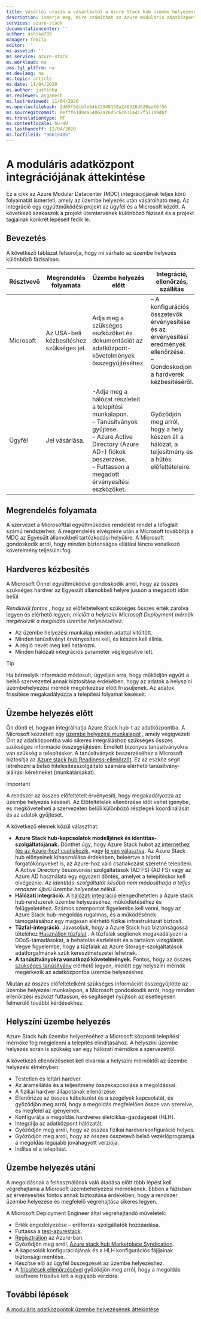 ```yaml
---
title: Vásárlói utazás a vásárlástól a Azure Stack hub üzembe helyezése után | Microsoft Docs
description: Ismerje meg, mire számíthat az Azure moduláris adatközpont (MDC) sikeres helyszíni üzembe helyezésének megtervezése az üzembe helyezés után.
services: azure-stack
documentationcenter: ''
author: ashika789
manager: femila
editor: ''
ms.assetid: ''
ms.service: azure-stack
ms.workload: na
pms.tgt_pltfrm: na
ms.devlang: na
ms.topic: article
ms.date: 11/04/2020
ms.author: justinha
ms.reviewer: asganesh
ms.lastreviewed: 11/04/2020
ms.openlocfilehash: 2d65f96cb7e64b22949150a246326d620ea66f56
ms.sourcegitcommit: 0efffe1d04a54062a26d5c6ce31a417f511b9dbf
ms.translationtype: MT
ms.contentlocale: hu-HU
ms.lasthandoff: 12/04/2020
ms.locfileid: "96615485"
---
```

# <a name="modular-datacenter-integration-overview"></a>A moduláris adatközpont integrációjának áttekintése

Ez a cikk az Azure Modular Datacenter (MDC) integrációjának teljes körű folyamatát ismerteti, amely az üzembe helyezés után vásárolható meg. Az integráció egy együttműködési projekt az ügyfél és a Microsoft között. A következő szakaszok a projekt ütemtervének különböző fázisait és a projekt tagjainak konkrét lépéseit fedik le.

## <a name="introduction"></a>Bevezetés

A következő táblázat felsorolja, hogy mi várható az üzembe helyezés különböző fázisaiban.

| Résztvevő |Megrendelés folyamata |Üzembe helyezés előtt |Integráció, ellenőrzés, szállítás |Helyszíni üzembe helyezés |Üzembe helyezés utáni |
|---|---------------|---------------|-----------------------------------|--------------------|----------------|
|Microsoft  | Az USA-beli kézbesítéshez szükséges jel.    |Adja meg a szükséges eszközöket és dokumentációt az adatközpont-követelmények összegyűjtéséhez. |– A konfigurációs összetevők érvényesítése és az érvényesítési eredmények ellenőrzése.<br>– Gondoskodjon a hardverek kézbesítéséről.    |-Rack és stack.<br>– Hálózati integráció.<br>– Azure Stack hub üzembe helyezése.<br>-Kikapcsolás az ügyfélnek.    |Regisztráció és Azure Stack hub Marketplace Syndication.|
|Ügyfél   |Jel vásárlása.   |-Adja meg a hálózat részleteit a telepítési munkalapon.<br>– Tanúsítványok gyűjtése.<br>– Azure Active Directory (Azure AD-) fiókok beszerzése.<br>– Futtasson a megadott érvényesítési eszközöket.   |Győződjön meg arról, hogy a hely készen áll a hálózat, a teljesítmény és a hűtés előfeltételeire.   |-Készüljön fel az üzembe helyezési konfigurációs összetevőkre.<br>– Győződjön meg arról, hogy az ügyfél hálózati mérnöke elérhető.   |     |


## <a name="order-process"></a>Megrendelés folyamata

A szervezet a Microsofttal együttműködve rendelést rendel a lefoglalt számú rendszerhez. A megrendelés elvégzése után a Microsoft továbbítja a MDC az Egyesült államokbeli tartózkodási helyükre. A Microsoft gondoskodik arról, hogy minden biztonságos ellátási láncra vonatkozó követelmény teljesülni fog.

## <a name="hardware-delivery"></a>Hardveres kézbesítés

A Microsoft Önnel együttműködve gondoskodik arról, hogy az összes szükséges hardver az Egyesült államokbeli helyre jusson a megadott időn belül.

*Rendkívül fontos* , hogy az előfeltételként szükséges összes érték zárolva legyen és elérhető legyen, *mielőtt a helyszíni Microsoft Deployment mérnök megérkezik a megoldás üzembe helyezéséhez.*

- Az üzembe helyezési munkalap minden adattal kitöltött.
- Minden tanúsítványt érvényesíteni kell, és készen kell állnia.
- A régió nevét meg kell határozni.
- Minden hálózati integrációs paraméter véglegesítve lett.

>[!Tip]
>Ha bármelyik információ módosult, ügyeljen arra, hogy működjön együtt a belső szervezettel annak biztosítása érdekében, hogy az adatok a helyszíni üzembehelyezési mérnök megérkezése előtt frissüljenek. Az adatok frissítése megakadályozza a telepítési folyamat késéseit.

## <a name="predeployment"></a>Üzembe helyezés előtt

Ön dönti el, hogyan integrálhatja Azure Stack hub-t az adatközpontba. A Microsoft közzétett egy [üzembe helyezési munkalapot](../operator/azure-stack-deployment-worksheet.md) , amely végigvezeti Önt az adatközpontba való sikeres integráláshoz szükséges összes szükséges információ összegyűjtésén. Emellett bizonyos tanúsítványokra van szükség a telepítéskor. A tanúsítványok beszerzéséhez a Microsoft biztosítja az [Azure stack hub Readiness-ellenőrzőt](../operator/azure-stack-validation-report.md). Ez az eszköz segít létrehozni a belső hitelesítésszolgáltató számára elérhető tanúsítvány-aláírási kérelmeket (munkatársakat).

>[!Important]
>A rendszer az összes előfeltételt érvényesíti, hogy megakadályozza az üzembe helyezés késését. Az Előfeltételek ellenőrzése időt vehet igénybe, és megkövetelheti a szervezeten belüli különböző részlegek koordinálását és az adatok gyűjtését.

A következő elemek közül választhat:

- **Azure Stack hub-kapcsolatok modelljének és identitás-szolgáltatójának.** Dönthet úgy, hogy Azure Stack hubot [az internethez (és az Azure-hoz) csatlakozik,](../operator/azure-stack-connected-deployment.md) vagy [le van választva](../operator/azure-stack-disconnected-deployment.md). Az Azure Stack hub előnyeinek kihasználása érdekében, beleértve a hibrid forgatókönyveket is, az Azure-hoz való csatlakozást szeretné telepíteni. A Active Directory összevonási szolgáltatások (AD FS) (AD FS) vagy az Azure AD használata egy egyszeri döntés, amelyet a telepítéskor kell elvégeznie. *Az identitás-szolgáltatót később nem módosíthatja a teljes rendszer újbóli üzembe helyezése nélkül.*
- **Hálózati integráció.** A [hálózati integráció](../operator/azure-stack-network.md) elengedhetetlen a Azure stack hub rendszerek üzembe helyezéséhez, működtetéséhez és felügyeletéhez. Számos szempontot figyelembe kell venni, hogy az Azure Stack hub-megoldás rugalmas, és a működésének támogatásához egy magasan elérhető fizikai infrastruktúrát biztosít.
- **Tűzfal-integráció.** Javasoljuk, hogy a Azure Stack hub biztonságossá tételéhez [Használjon tűzfalat](../operator/azure-stack-firewall.md) . A tűzfalak segítenek megakadályozni a DDoS-támadásokat, a behatolás észlelését és a tartalom vizsgálatát. Vegye figyelembe, hogy a tűzfalak az Azure Storage-szolgáltatások adatforgalmának szűk keresztmetszetei lehetnek.
- **A tanúsítványokra vonatkozó követelmények.** Fontos, hogy az összes [szükséges tanúsítvány](../operator/azure-stack-pki-certs.md) elérhető legyen, mielőtt egy helyszíni mérnök megérkezik az adatközpontba üzembe helyezéshez.

Miután az összes előfeltételként szükséges információt összegyűjtötte az üzembe helyezési munkalapon, a Microsoft gondoskodik arról, hogy minden ellenőrzési eszközt futtasson, és segítséget nyújtson az esetlegesen felmerülő további kérdésekhez.

## <a name="onsite-deployment"></a>Helyszíni üzembe helyezés

Azure Stack hub üzembe helyezéséhez a Microsoft központi telepítési mérnöke fog megjelenni a telepítés elindításához. A helyszíni üzembe helyezés során is szükség van egy hálózati mérnökre a szervezettől.

A következő ellenőrzéseket kell elvárnia a helyszíni mérnöktől az üzembe helyezési élményben:

- Testetlen és leltári hardver.
- Az áramellátás és a teljesítmény összekapcsolása a megoldással.
- A fizikai hardver állapotának ellenőrzése.
- Ellenőrizze az összes kábelezést és a szegélyek kapcsolatát, és győződjön meg arról, hogy a megoldás megfelelően össze van szerelve, és megfelel az igényeinek.
- Konfigurálja a megoldás hardveres életciklus-gazdagépét (HLH).
- Integrálja az adatközpont hálózatát.
- Győződjön meg arról, hogy az összes fizikai hardverkonfiguráció helyes.
- Győződjön meg arról, hogy az összes összetevő belső vezérlőprogramja a megoldás legújabb jóváhagyott verziója.
- Indítsa el a telepítést.

## <a name="post-deployment"></a>Üzembe helyezés utáni

A megoldásnak a felhasználónak való átadása előtt több lépést kell végrehajtania a Microsoft üzembehelyezési mérnökének. Ebben a fázisban az érvényesítés fontos annak biztosítása érdekében, hogy a rendszer üzembe helyezése és megfelelő végrehajtása sikeres legyen.

A Microsoft Deployment Engineer által végrehajtandó műveletek:

- Érték engedélyezése – erőforrás-szolgáltatók hozzáadása.
- Futtassa a [test-azurestack](../operator/azure-stack-diagnostic-test.md).
- [Regisztráljon](../operator/azure-stack-registration-role.md) az Azure-ban.
- Győződjön meg arról, [Azure stack hub Marketplace Syndication](../operator/azure-stack-marketplace.md).
- A kapcsolók konfigurációjának és a HLH konfigurációs fájljainak biztonsági mentése.
- Készítse elő az ügyfél összegzését az üzembe helyezéshez.
- A [frissítések ellenőrzésével](../operator/azure-stack-updates.md) győződjön meg arról, hogy a megoldás szoftvere frissítve lett a legújabb verzióra.

## <a name="next-steps"></a>További lépések

[A moduláris adatközpontok üzembe helyezésének áttekintése](deployment-overview.md)

